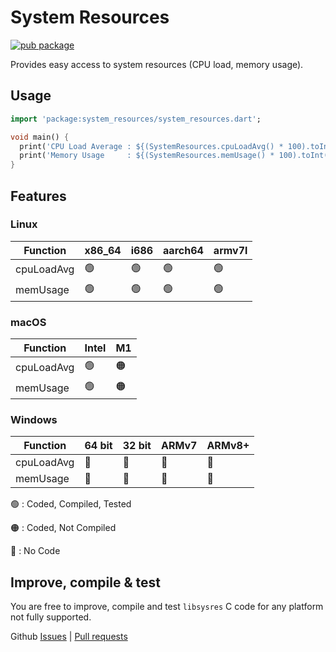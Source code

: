 # System Resources
[![pub package](https://img.shields.io/pub/v/system_resources.svg)](https://pub.dev/packages/system_resources)

Provides easy access to system resources (CPU load, memory usage).

## Usage

```dart
import 'package:system_resources/system_resources.dart';

void main() {
  print('CPU Load Average : ${(SystemResources.cpuLoadAvg() * 100).toInt()}%');
  print('Memory Usage     : ${(SystemResources.memUsage() * 100).toInt()}%');
}
```

## Features

### Linux

Function   | x86_64 | i686 | aarch64 | armv7l |
-----------|--------|------|---------|--------|
cpuLoadAvg | 🟢     | 🟢   | 🟢      | 🟢     |
memUsage   | 🟢     | 🟢   | 🟢      | 🟢     |

### macOS

Function   | Intel | M1 |
-----------|-------|----|
cpuLoadAvg | 🟢    | 🟠 |
memUsage   | 🟢    | 🟠 |

### Windows

Function   | 64 bit | 32 bit | ARMv7 | ARMv8+ |
-----------|--------|--------|-------|--------|
cpuLoadAvg | 🔴     | 🔴     | 🔴    | 🔴     |
memUsage   | 🔴     | 🔴     | 🔴    | 🔴     |


🟢 : Coded, Compiled, Tested

🟠 : Coded, Not Compiled

🔴 : No Code

## Improve, compile & test

You are free to improve, compile and test `libsysres` C code for any platform not fully supported.

Github
[Issues](https://github.com/jonasroussel/system_resources/issues) | [Pull requests](https://github.com/jonasroussel/system_resources/pulls)
